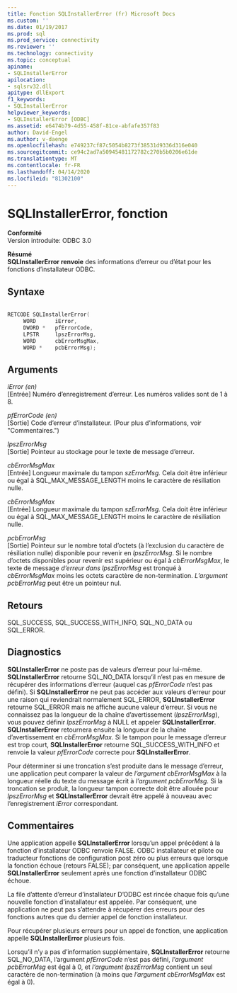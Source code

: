 ```yaml
---
title: Fonction SQLInstallerError (fr) Microsoft Docs
ms.custom: ''
ms.date: 01/19/2017
ms.prod: sql
ms.prod_service: connectivity
ms.reviewer: ''
ms.technology: connectivity
ms.topic: conceptual
apiname:
- SQLInstallerError
apilocation:
- sqlsrv32.dll
apitype: dllExport
f1_keywords:
- SQLInstallerError
helpviewer_keywords:
- SQLInstallerError [ODBC]
ms.assetid: e6474b79-4d55-458f-81ce-abfafe357f83
author: David-Engel
ms.author: v-daenge
ms.openlocfilehash: e749237cf87c5054b8273f38531d9336d316e040
ms.sourcegitcommit: ce94c2ad7a50945481172782c270b5b0206e61de
ms.translationtype: MT
ms.contentlocale: fr-FR
ms.lasthandoff: 04/14/2020
ms.locfileid: "81302100"
---
```

# <a name="sqlinstallererror-function"></a>SQLInstallerError, fonction
**Conformité**  
 Version introduite: ODBC 3.0  
  
 **Résumé**  
 **SQLInstallerError renvoie** des informations d’erreur ou d’état pour les fonctions d’installateur ODBC.  
  
## <a name="syntax"></a>Syntaxe  
  
```cpp  
  
RETCODE SQLInstallerError(  
     WORD      iError,  
     DWORD *   pfErrorCode,  
     LPSTR     lpszErrorMsg,  
     WORD      cbErrorMsgMax,  
     WORD *    pcbErrorMsg);  
```  
  
## <a name="arguments"></a>Arguments  
 *iError (en)*  
 [Entrée] Numéro d’enregistrement d’erreur. Les numéros valides sont de 1 à 8.  
  
 *pfErrorCode (en)*  
 [Sortie] Code d’erreur d’installateur. (Pour plus d’informations, voir "Commentaires.")  
  
 *lpszErrorMsg*  
 [Sortie] Pointeur au stockage pour le texte de message d’erreur.  
  
 *cbErrorMsgMax*  
 [Entrée] Longueur maximale du tampon *szErrorMsg.* Cela doit être inférieur ou égal à SQL_MAX_MESSAGE_LENGTH moins le caractère de résiliation nulle.  
  
 *cbErrorMsgMax*  
 [Entrée] Longueur maximale du tampon *szErrorMsg.* Cela doit être inférieur ou égal à SQL_MAX_MESSAGE_LENGTH moins le caractère de résiliation nulle.  
  
 *pcbErrorMsg*  
 [Sortie] Pointeur sur le nombre total d’octets (à l’exclusion du caractère de résiliation nulle) disponible pour revenir en *lpszErrorMsg*. Si le nombre d’octets disponibles pour revenir est supérieur ou égal à *cbErrorMsgMax*, le texte de message *d’erreur dans lpszErrorMsg* est tronqué à *cbErrorMsgMax* moins les octets caractère de non-termination. *L’argument pcbErrorMsg* peut être un pointeur nul.  
  
## <a name="returns"></a>Retours  
 SQL_SUCCESS, SQL_SUCCESS_WITH_INFO, SQL_NO_DATA ou SQL_ERROR.  
  
## <a name="diagnostics"></a>Diagnostics  
 **SQLInstallerError** ne poste pas de valeurs d’erreur pour lui-même. **SQLInstallerError** retourne SQL_NO_DATA lorsqu’il n’est pas en mesure de récupérer des informations d’erreur (auquel cas *pfErrorCode* n’est pas défini). Si **SQLInstallerError** ne peut pas accéder aux valeurs d’erreur pour une raison qui reviendrait normalement SQL_ERROR, **SQLInstallerError** retourne SQL_ERROR mais ne affiche aucune valeur d’erreur. Si vous ne connaissez pas la longueur de la chaîne d’avertissement (*lpszErrorMsg*), vous pouvez définir *lpszErrorMsg* à NULL et appeler **SQLInstallerError**. **SQLInstallerError** retournera ensuite la longueur de la chaîne d’avertissement en *cbErrorMsgMax*. Si le tampon pour le message d’erreur est trop court, **SQLInstallerError** retourne SQL_SUCCESS_WITH_INFO et renvoie la valeur *pfErrorCode* correcte pour **SQLInstallerError**.  
  
 Pour déterminer si une troncation s’est produite dans le message d’erreur, une application peut comparer la valeur de *l’argument cbErrorMsgMax* à la longueur réelle du texte du message écrit à *l’argument pcbErrorMsg.* Si la troncation se produit, la longueur tampon correcte doit être allouée pour *lpszErrorMsg* et **SQLInstallerError** devrait être appelé à nouveau avec l’enregistrement *iError* correspondant.  
  
## <a name="comments"></a>Commentaires  
 Une application appelle **SQLInstallerError** lorsqu’un appel précédent à la fonction d’installateur ODBC renvoie FALSE. ODBC installateur et pilote ou traducteur fonctions de configuration post zéro ou plus erreurs que lorsque la fonction échoue (retours FALSE); par conséquent, une application appelle **SQLInstallerError** seulement après une fonction d’installateur ODBC échoue.  
  
 La file d’attente d’erreur d’installateur D’ODBC est rincée chaque fois qu’une nouvelle fonction d’installateur est appelée. Par conséquent, une application ne peut pas s’attendre à récupérer des erreurs pour des fonctions autres que du dernier appel de fonction installateur.  
  
 Pour récupérer plusieurs erreurs pour un appel de fonction, une application appelle **SQLInstallerError** plusieurs fois.  
  
 Lorsqu’il n’y a pas d’information supplémentaire, **SQLInstallerError** retourne SQL_NO_DATA, l’argument *pfErrorCode* n’est pas défini, *l’argument pcbErrorMsg* est égal à 0, et *l’argument lpszErrorMsg* contient un seul caractère de non-termination (à moins que *l’argument cbErrorMsgMax* est égal à 0).
